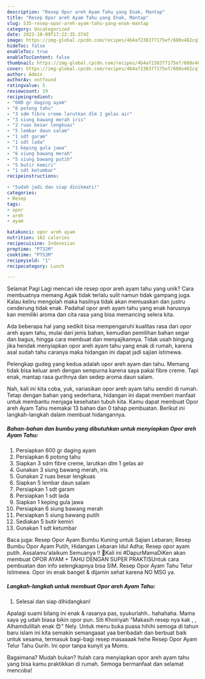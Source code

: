 ```yaml
---
description: "Resep Opor areh Ayam Tahu yang Enak, Mantap"
title: "Resep Opor areh Ayam Tahu yang Enak, Mantap"
slug: 535-resep-opor-areh-ayam-tahu-yang-enak-mantap
category: Uncategorized
date: 2022-10-09T17:22:35.374Z
image: https://img-global.cpcdn.com/recipes/4b4af238377175ef/680x482cq70/opor-areh-ayam-tahu-foto-resep-utama.jpg
hideToc: false
enableToc: true
enableTocContent: false
thumbnail: https://img-global.cpcdn.com/recipes/4b4af238377175ef/680x482cq70/opor-areh-ayam-tahu-foto-resep-utama.jpg
cover: https://img-global.cpcdn.com/recipes/4b4af238377175ef/680x482cq70/opor-areh-ayam-tahu-foto-resep-utama.jpg
author: Admin
authorAv: notfound
ratingvalue: 5
reviewcount: 19
recipeingredient:
- "600 gr daging ayam"
- "6 potong tahu"
- "3 sdm fibre creme larutkan dlm 1 gelas air"
- "3 siung bawang merah iris"
- "2 ruas besar lengkuas"
- "5 lembar daun salam"
- "1 sdt garam"
- "1 sdt lada"
- "1 keping gula jawa"
- "6 siung bawang merah"
- "5 siung bawang putih"
- "5 butir kemiri"
- "1 sdt ketumbar"
recipeinstructions:

- "Sudah jadi dan siap dinikmati!"
categories:
- Resep
tags:
- opor
- areh
- ayam

katakunci: opor areh ayam 
nutrition: 162 calories
recipecuisine: Indonesian
preptime: "PT32M"
cooktime: "PT53M"
recipeyield: "1"
recipecategory: Lunch

---
```



Selamat Pagi Lagi mencari ide resep opor areh ayam tahu yang unik? Cara membuatnya memang Agak tidak terlalu sulit namun tidak gampang juga. Kalau keliru mengolah maka hasilnya tidak akan memuaskan dan justru cenderung tidak enak. Padahal opor areh ayam tahu yang enak harusnya kan memiliki aroma dan cita rasa yang bisa memancing selera kita.


Ada beberapa hal yang sedikit bisa mempengaruhi kualitas rasa dari opor areh ayam tahu, mulai dari jenis bahan, kemudian pemilihan bahan segar dan bagus, hingga cara membuat dan menyajikannya. Tidak usah bingung jika hendak menyiapkan opor areh ayam tahu yang enak di rumah, karena asal sudah tahu caranya maka hidangan ini dapat jadi sajian istimewa.

Pelengkap gudeg yang kedua adalah opor areh ayam dan tahu. Memang tidak bisa keluar areh dengan sempurna karena saya pakai fibre creme. Tapi enak, mantap rasa gurihnya dan sedep aroma daun salam.


Nah, kali ini kita coba, yuk, variasikan opor areh ayam tahu sendiri di rumah. Tetap dengan bahan yang sederhana, hidangan ini dapat memberi manfaat untuk membantu menjaga kesehatan tubuh kita. Kamu dapat membuat Opor areh Ayam Tahu memakai 13 bahan dan 0 tahap pembuatan. Berikut ini langkah-langkah dalam membuat hidangannya.

<!--inarticleads1-->

##### Bahan-bahan dan bumbu yang dibutuhkan untuk menyiapkan Opor areh Ayam Tahu:

1. Persiapkan 600 gr daging ayam
1. Persiapkan 6 potong tahu
1. Siapkan 3 sdm fibre creme, larutkan dlm 1 gelas air
1. Gunakan 3 siung bawang merah, iris
1. Gunakan 2 ruas besar lengkuas
1. Siapkan 5 lembar daun salam
1. Persiapkan 1 sdt garam
1. Persiapkan 1 sdt lada
1. Siapkan 1 keping gula jawa
1. Persiapkan 6 siung bawang merah
1. Persiapkan 5 siung bawang putih
1. Sediakan 5 butir kemiri
1. Gunakan 1 sdt ketumbar


Baca juga: Resep Opor Ayam Bumbu Kuning untuk Sajian Lebaran; Resep Bumbu Opor Ayam Putih, Hidangan Lebaran Idul Adha; Resep opor ayam putih. Assalamu&#39;alaikum Semuanya !! 👋Kali ini #DapurMamaDiKen akan membuat OPOR AYAM + TAHU DENGAN SUPER PRAKTISUntuk cara pembuatan dan info selengkapnya bisa SIM. Resep Opor Ayam Tahu Telur Istimewa. Opor ini enak banget &amp; dijamin sehat karena NO MSG ya. 

<!--inarticleads2-->

##### Langkah-langkah untuk membuat Opor areh Ayam Tahu:


1. Selesai dan siap dihidangkan!

Apalagi suami bilang ini enak &amp; rasanya pas, syukurlahh.. hahahaha. Mama saya yg udah biasa bikin opor pun. Siti Khoiriyah &#34;Makasih resep nya kak , , Alhamdulillah enak 😍&#34; Nely. Untuk menu buka puasa hihihi semoga di tahun baru islam ini kita semakin semangaaat yaa beribadah dan berbuat baik untuk sesama, termasuk bagi-bagi resep masaaaak hehe Resep Opor Ayam Telur Tahu Gurih. Ini opor tanpa kunyit ya Moms. 

Bagaimana? Mudah bukan? Itulah cara menyiapkan opor areh ayam tahu yang bisa kamu praktikkan di rumah. Semoga bermanfaat dan selamat mencoba!
